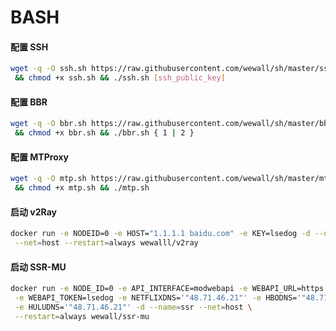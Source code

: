 # BASH

#### 配置 SSH 

```bash
wget -q -O ssh.sh https://raw.githubusercontent.com/wewall/sh/master/ssh.sh \
 && chmod +x ssh.sh && ./ssh.sh [ssh_public_key]
```

#### 配置 BBR 

```bash
wget -q -O bbr.sh https://raw.githubusercontent.com/wewall/sh/master/bbr.sh \
 && chmod +x bbr.sh && ./bbr.sh { 1 | 2 }
```

#### 配置 MTProxy 

```bash
wget -q -O mtp.sh https://raw.githubusercontent.com/wewall/sh/master/mtp/mtp.sh \
 && chmod +x mtp.sh && ./mtp.sh
```

#### 启动 v2Ray

```bash
docker run -e NODEID=0 -e HOST="1.1.1.1 baidu.com" -e KEY=lsedog -d --name=v2ray \
 --net=host --restart=always wewalll/v2ray
```

#### 启动 SSR-MU

```bash
docker run -e NODE_ID=0 -e API_INTERFACE=modwebapi -e WEBAPI_URL=https://vjust.com \
 -e WEBAPI_TOKEN=lsedog -e NETFLIXDNS='"48.71.46.21"' -e HBODNS='"48.71.46.21"' \
 -e HULUDNS='"48.71.46.21"' -d --name=ssr --net=host \
 --restart=always wewall/ssr-mu
```


